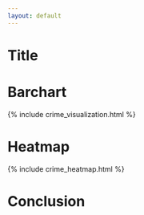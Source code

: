 ```yaml
---
layout: default
---
```


# Title


# Barchart
{% include crime_visualization.html %}

# Heatmap
{% include crime_heatmap.html %}

# Conclusion 